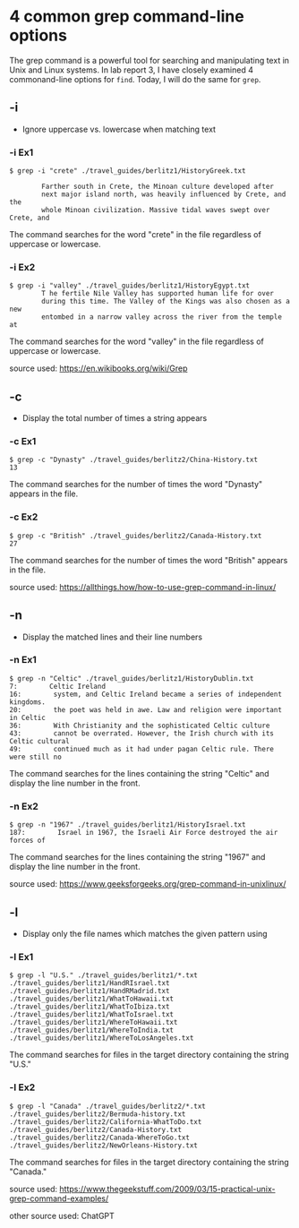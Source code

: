 # 4 common grep command-line options



The grep command is a powerful tool for searching and manipulating text in Unix and Linux systems. 
In lab report 3, I have closely examined 4 commonand-line options for `find`.
Today, I will do the same for `grep`.

## -i
- Ignore uppercase vs. lowercase when matching text

### -i Ex1
```
$ grep -i "crete" ./travel_guides/berlitz1/HistoryGreek.txt

        Farther south in Crete, the Minoan culture developed after
        next major island north, was heavily influenced by Crete, and the
        whole Minoan civilization. Massive tidal waves swept over Crete, and
```
The command searches for the word "crete" in the file regardless of uppercase or lowercase.

### -i Ex2
```
$ grep -i "valley" ./travel_guides/berlitz1/HistoryEgypt.txt
        T he fertile Nile Valley has supported human life for over
        during this time. The Valley of the Kings was also chosen as a new
        entombed in a narrow valley across the river from the temple at
```
The command searches for the word "valley" in the file regardless of uppercase or lowercase.

source used: https://en.wikibooks.org/wiki/Grep

## -c
- Display the total number of times a string appears 

### -c Ex1

```
$ grep -c "Dynasty" ./travel_guides/berlitz2/China-History.txt
13
```
The command searches for the number of times the word "Dynasty" appears in the file.

### -c Ex2 
```
$ grep -c "British" ./travel_guides/berlitz2/Canada-History.txt
27
```
The command searches for the number of times the word "British" appears in the file.

source used:  https://allthings.how/how-to-use-grep-command-in-linux/

## -n
- Display the matched lines and their line numbers

### -n Ex1

```
$ grep -n "Celtic" ./travel_guides/berlitz1/HistoryDublin.txt
7:        Celtic Ireland
16:        system, and Celtic Ireland became a series of independent kingdoms.
20:        the poet was held in awe. Law and religion were important in Celtic
36:        With Christianity and the sophisticated Celtic culture
43:        cannot be overrated. However, the Irish church with its Celtic cultural
49:        continued much as it had under pagan Celtic rule. There were still no
```
The command searches for the lines containing the string "Celtic" and display the line number in the front.

### -n Ex2 
```
$ grep -n "1967" ./travel_guides/berlitz1/HistoryIsrael.txt
187:        Israel in 1967, the Israeli Air Force destroyed the air forces of
```
The command searches for the lines containing the string "1967" and display the line number in the front.

source used: https://www.geeksforgeeks.org/grep-command-in-unixlinux/

## -l
- Display only the file names which matches the given pattern using

### -l Ex1

```
$ grep -l "U.S." ./travel_guides/berlitz1/*.txt
./travel_guides/berlitz1/HandRIsrael.txt
./travel_guides/berlitz1/HandRMadrid.txt
./travel_guides/berlitz1/WhatToHawaii.txt
./travel_guides/berlitz1/WhatToIbiza.txt
./travel_guides/berlitz1/WhatToIsrael.txt
./travel_guides/berlitz1/WhereToHawaii.txt
./travel_guides/berlitz1/WhereToIndia.txt
./travel_guides/berlitz1/WhereToLosAngeles.txt
```
The command searches for files in the target directory containing the string "U.S."

### -l Ex2 
```
$ grep -l "Canada" ./travel_guides/berlitz2/*.txt
./travel_guides/berlitz2/Bermuda-history.txt
./travel_guides/berlitz2/California-WhatToDo.txt
./travel_guides/berlitz2/Canada-History.txt
./travel_guides/berlitz2/Canada-WhereToGo.txt
./travel_guides/berlitz2/NewOrleans-History.txt
```
The command searches for files in the target directory containing the string "Canada."

source used: https://www.thegeekstuff.com/2009/03/15-practical-unix-grep-command-examples/


other source used: ChatGPT
